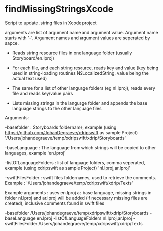 # findMissingStringsXcode

Script to update .string files in Xcode project


arguments are list of argument name and argument value. Argument name starts with '-'. Argument names and argument values are seperated by sapce.
- Reads string resource files in one language folder (usually Storyboard/en.lproj)

- For each file, and each string resource, reads key and value (key being used in string-loading routines NSLocalizedString, value being the actual text used)

- The same for a list of other language folders (eg nl.lproj), reads every file and reads key/value pairs

- Lists missing strings in the language folder and appends the base language strings to the other language files


Arguments:

  -basefolder : Storyboards foldername, example (using https://github.com/JohanDegraeve/xdripswift as sample Project) '/Users/johandegraeve/temp/xdripswift/xdrip/Storyboards'

  -baseLanguage : The language from which strings will be copied to other languages, example 'en.lproj'

  -listOfLanguageFolders : list of language folders, comma seperated, example (using xdripswift as sample Project) 'nl.lproj,ar.lproj'

  -swiftFilesFolder : swift files foldernames, used to retrieve the comments. Example : '/Users/johandegraeve/temp/xdripswift/xdrip/Texts'



Example arguments : uses en.lproj as base language, missing strings in folder nl.lproj and ar.lproj will be added (if necessary missing files are created), inclusive comments found in swift files

   -basefolder /Users/johandegraeve/temp/xdripswift/xdrip/Storyboards -baseLanguage en.lproj -listOfLanguageFolders nl.lproj,ar.lproj -swiftFilesFolder /Users/johandegraeve/temp/xdripswift/xdrip/Texts

